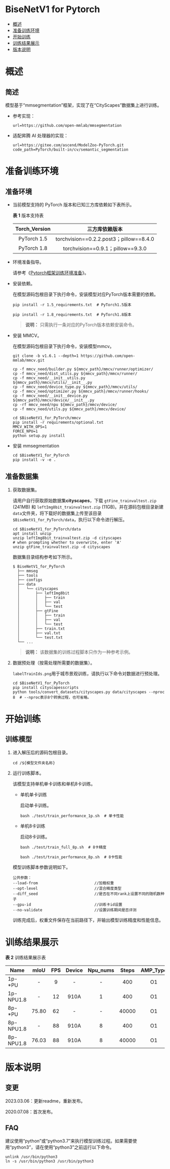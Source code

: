 # BiseNetV1 for Pytorch

-   [概述](概述.md)
-   [准备训练环境](准备训练环境.md)
-   [开始训练](开始训练.md)
-   [训练结果展示](训练结果展示.md)
-   [版本说明](版本说明.md)



# 概述

## 简述

模型基于“mmsegmentation”框架，实现了在“CityScapes”数据集上进行训练。

- 参考实现：

  ```
  url=https://github.com/open-mmlab/mmsegmentation
  ```
  
- 适配昇腾 AI 处理器的实现：

  ```
  url=https://gitee.com/ascend/ModelZoo-PyTorch.git
  code_path=PyTorch/built-in/cv/semantic_segmentation
  ```

# 准备训练环境

## 准备环境

- 当前模型支持的 PyTorch 版本和已知三方库依赖如下表所示。

  **表 1**  版本支持表

  | Torch_Version |             三方库依赖版本              |
  | :-----------: | :-------------------------------------: |
  |  PyTorch 1.5  | torchvision==0.2.2.post3；pillow==8.4.0 |
  |  PyTorch 1.8  |    torchvision==0.9.1；pillow==9.3.0    |
  
- 环境准备指导。

  请参考《[Pytorch框架训练环境准备](https://www.hiascend.com/document/detail/zh/ModelZoo/pytorchframework/ptes)》。
  
- 安装依赖。

  在模型源码包根目录下执行命令，安装模型对应PyTorch版本需要的依赖。
  
  ```
  pip install -r 1.5_requirements.txt  # PyTorch1.5版本
  
  pip install -r 1.8_requirements.txt  # PyTorch1.8版本
  ```
  > **说明：** 
  > 只需执行一条对应的PyTorch版本依赖安装命令。

- 安装 MMCV。
  
  在模型源码包根目录下执行命令，安装模型mmcv。
  
  ```
  git clone -b v1.6.1 --depth=1 https://github.com/open-mmlab/mmcv.git
  
  cp -f mmcv_need/builder.py ${mmcv_path}/mmcv/runner/optimizer/
  cp -f mmcv_need/dist_utils.py ${mmcv_path}/mmcv/runner/
  cp -f mmcv_need/__init__utils.py ${mmcv_path}/mmcv/utils/__init__.py
  cp -f mmcv_need/device_type.py ${mmcv_path}/mmcv/utils/
  cp -f mmcv_need/optimizer.py ${mmcv_path}/mmcv/runner/hooks/
  cp -f mmcv_need/__init__device.py ${mmcv_path}/mmcv/device/__init__.py
  cp -rf mmcv_need/npu ${mmcv_path}/mmcv/device/
  cp -f mmcv_need/utils.py ${mmcv_path}/mmcv/device/
  
  cd $BiseNetV1_for_PyTorch/mmcv
  pip install -r requirements/optional.txt
  MMCV_WITH_OPS=1
  FORCE_NPU=1
  python setup.py install
  ```

- 安装 mmsegmentation
  ```
  cd $BiseNetV1_for_PyTorch
  pip install -v -e .
  ```


## 准备数据集

1. 获取数据集。

   请用户自行获取原始数据集**cityscapes**，下载 `gtFine_trainvaltest.zip` (241MB) 和 `leftImg8bit_trainvaltest.zip` (11GB)。并在源码包根目录新建`data`文件夹，将下载好的数据集上传至该目录`$BiseNetV1_for_PyTorch/data`，执行以下命令进行解压。
   
   ```
   cd $BiseNetV1_for_PyTorch/data
   apt install unzip
   unzip leftImg8bit_trainvaltest.zip -d cityscapes
   # when prompting whether to overwrite, enter 'A'
   unzip gtFine_trainvaltest.zip -d cityscapes
   ```
   
   数据集目录结构参考如下所示。

   ```
   $ BiseNetV1_for_PyTorch
     ├── mmseg
     ├── tools
     ├── configs
     ├── data
     │   └── cityscapes
     │       ├── leftImg8bit
     │       │   ├── train
     │       │   ├── val
     │       │   └── test
     │       ├── gtFine
     │       │   ├── train
     │       │   ├── val
     │       │   └── test
     │       ├── train.txt
     │       ├── val.txt
     │       └── test.txt
     └── ... 
   ```
   > **说明：** 
   > 该数据集的训练过程脚本只作为一种参考示例。

2. 数据预处理（按需处理所需要的数据集）。
   
   `labelTrainIds.png`用于城市景观训练，请执行以下命令对数据进行预处理。
   
   ```
   cd $BiseNetV1_for_PyTorch
   pip install cityscapesscripts
   python tools/convert_datasets/cityscapes.py data/cityscapes --nproc 8  # --nproc表示8个转换过程，也可省略。
   ```


# 开始训练

## 训练模型

1. 进入解压后的源码包根目录。

   ```
   cd /${模型文件夹名称} 
   ```

2. 运行训练脚本。

   该模型支持单机单卡训练和单机8卡训练。

   - 单机单卡训练

     启动单卡训练。

     ```
     bash ./test/train_performance_1p.sh  # 单卡性能
     ```

   - 单机8卡训练

     启动8卡训练。

     ```
     bash ./test/train_full_8p.sh  # 8卡精度
     
     bash ./test/train_performance_8p.sh  # 8卡性能
     ```

   模型训练脚本参数说明如下。

   ```
   公共参数：
   --load-from                         //加载权重
   --opt-level                         //混合精度类型
   --diff_seed                         //是否在不同rank上设置不同的随机数种子
   --gpu-id                            //训练卡id设置     
   --no-validate                       //设置训练期间是否评测
   ```
   
   训练完成后，权重文件保存在当前路径下，并输出模型训练精度和性能信息。

# 训练结果展示

**表 2**  训练结果展示表

| Name      | mIoU  | FPS |  Device  | Npu_nums | Steps | AMP_Type | CPU |
|-----------|:-----:|:---:|:--------:|:--------:|:-----:|:--------:|:---:|
| 1p-*PU    |   -   |  9  |    -     |    -     |  400  |    O1    | x86 |
| 1p-NPU1.8 |   -   | 12  |   910A   |    1     |  400  |    O1    | ARM |
| 8p-*PU    | 75.80 | 62  |    -     |    -     | 40000 |    O1    | x86 |
| 8p-NPU1.8 |   -   | 88  |   910A   |    8     |  400  |    O1    | ARM |
| 8p-NPU1.8 | 76.03 | 88  |   910A   |    8     | 40000 |    O1    | ARM |

# 版本说明

## 变更

2023.03.06：更新readme，重新发布。

2020.07.08：首次发布。

## FAQ

建议使用“python”或“python3.7”来执行模型训练过程。如果需要使用“python3”，请在使用“python3”之前运行以下命令。

```
unlink /usr/bin/python3
ln -s /usr/bin/python3 /usr/bin/python3
```
